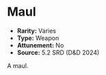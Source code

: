 # Maul

- **Rarity:** Varies
- **Type:** Weapon
- **Attunement:** No
- **Source:** 5.2 SRD (D&D 2024)

A maul.
